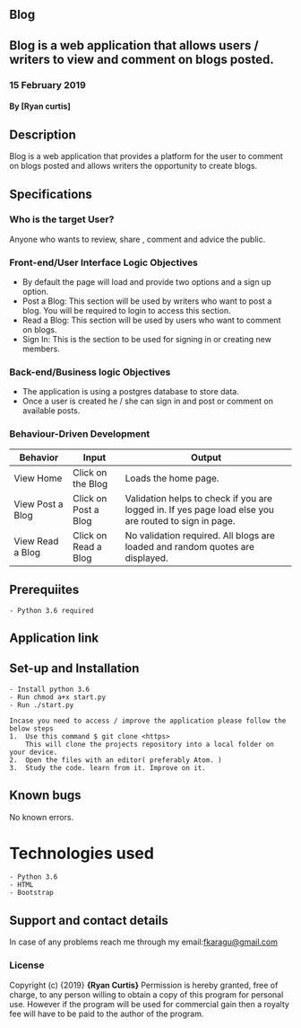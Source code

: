 ## Blog
## Blog is a web application that allows users / writers to view and comment on blogs posted.
### 15 February 2019
#### By **[Ryan curtis]**

## Description
Blog is a web application that provides a platform for the user to comment on blogs posted and allows writers the opportunity to create blogs.

## Specifications
### Who is the target User?
 Anyone who wants to review, share , comment and advice the public.

### Front-end/User Interface Logic Objectives
* By default the page will load and provide two options and a sign up option.
* Post a Blog: This section will be used by writers who want to post a blog. You will be required to login to access this section.
* Read a Blog: This section will be used by users who want to comment on blogs.
* Sign In: This is the section to be used for signing in or creating new members.

### Back-end/Business logic Objectives
* The application is using a postgres database to store data.
* Once a user is created he / she can sign in and post or comment on available posts.

### Behaviour-Driven Development
| Behavior            | Input                         | Output                        |
| ------------------- | ----------------------------- | ----------------------------- |
| View Home | Click on the Blog | Loads the home page. |
| View Post a Blog | Click on Post a Blog | Validation helps to check if you are logged in. If yes page load else you are routed to sign in page.|
| View Read a Blog | Click on Read a Blog | No validation required. All blogs are loaded and random quotes are displayed.|

## Prerequiites
    - Python 3.6 required

## Application link


## Set-up and Installation
    - Install python 3.6
    - Run chmod a+x start.py
    - Run ./start.py

    Incase you need to access / improve the application please follow the below steps
    1.  Use this command $ git clone <https>
        This will clone the projects repository into a local folder on your device.
    2.  Open the files with an editor( preferably Atom. )
    3.  Study the code. learn from it. Improve on it.

## Known bugs
No known errors.

# Technologies used
    - Python 3.6
    - HTML
    - Bootstrap

## Support and contact details
In case of any problems reach me through my email:fkaragu@gmail.com

### License
Copyright (c) {2019} **{Ryan Curtis}**
Permission is hereby granted, free of charge, to any person willing to obtain a copy of this program for personal use. However if the program will be used for commercial gain then a royalty fee will have to be paid to the author of the program.
